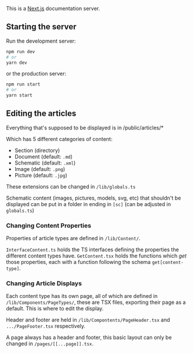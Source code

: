 This is a [Next.js](https://nextjs.org/) documentation server.

## Starting the server

Run the development server:

```bash
npm run dev
# or
yarn dev
```

or the production server:

```bash
npm run start
# or 
yarn start
```

## Editing the articles

Everything that's supposed to be displayed is in /public/articles/*

Which has 5 different categories of content: 
- Section (directory)
- Document (default: `.md`)
- Schematic (default: `.xml`)
- Image (default: `.png`)
- Picture (default: `.jpg`)

These extensions can be changed in `/lib/globals.ts`

Schematic content (images, pictures, models, svg, etc) that shouldn't be displayed can be put in a folder in ending in `[sc]` (can be adjusted in `globals.ts`)

### Changing Content Properties
 
Properties of article types are defined in `/lib/Content/`.

`InterfaceContent.ts` holds the TS interfaces defining the properties the different content types have.
`GetContent.tsx` holds the functions which *get* those properties, each with a function following the schema `get[content-type]`.

### Changing Article Displays

Each content type has its own page, all of which are defined in `/lib/Components/PageTypes/`, these are TSX files, exporting their page as a default. This is where to edit the display.

Header and footer are held in `/lib/Compontents/PageHeader.tsx` and `.../PageFooter.tsx` respectively. 

A page always has a header and footer, this basic layout can only be changed in `/pages/[[...page]].tsx`.